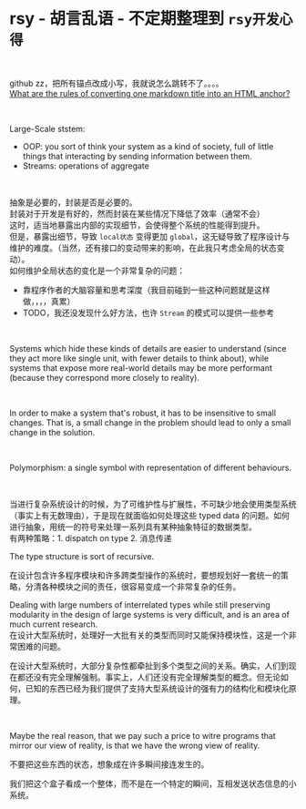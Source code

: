 # rsy - 胡言乱语 - 不定期整理到 `rsy开发心得`

&nbsp;   

github zz，把所有锚点改成小写，我就说怎么跳转不了。。。。   
[What are the rules of converting one markdown title into an HTML anchor?](https://stackoverflow.com/questions/43273842/what-are-the-rules-of-converting-one-markdown-title-into-an-html-anchor)

&nbsp;   

Large-Scale ststem:   

- OOP: you sort of think your system as a kind of society, full of little things that interacting by sending information between them.   
- Streams: operations of aggregate

&nbsp;     

抽象是必要的，封装是否是必要的。   
封装对于开发是有好的，然而封装在某些情况下降低了效率（通常不会）  
这时，适当地暴露出内部的实现细节，会使得整个系统的性能得到提升。  
但是，暴露出细节，导致 `local状态` 变得更加 `global`，这无疑导致了程序设计与维护的难度。（当然，还有接口的变动带来的影响，在此我只考虑全局的状态变动）。   
如何维护全局状态的变化是一个非常复杂的问题：

- 靠程序作者的大脑容量和思考深度（我目前碰到一些这种问题就是这样做，，，，真累）
- TODO，我还没发现什么好方法，也许 `Stream` 的模式可以提供一些参考


&nbsp;     

Systems which hide these kinds of details are easier to understand (since they act more like single unit, with fewer details to think about), while systems that expose more real-world details may be more performant (because they correspond more closely to reality).


&nbsp;     

In order to make a system that's robust, it has to be insensitive to small changes. That is, a small change in the problem should lead to only a small change in the solution.

&nbsp;     

Polymorphism: a single symbol with representation of different behaviours.

&nbsp;     

当进行复杂系统设计的时候，为了可维护性与扩展性，不可缺少地会使用类型系统（事实上有无数理由），于是现在就面临如何处理这些 typed data 的问题。如何进行抽象，用统一的符号来处理一系列具有某种抽象特征的数据类型。   
有两种策略：1. dispatch on type 2. 消息传递   

The type structure is sort of recursive.   

在设计包含许多程序模块和许多跨类型操作的系统时，要想规划好一套统一的策略，分清各种模块之间的责任，很容易变成一个非常复杂的任务。   

Dealing with large numbers of interrelated types while still preserving modularity in the design of large systems is very difficult, and is an area of much current research.   
在设计大型系统时，处理好一大批有关的类型而同时又能保持模块性，这是一个非常困难的问题。

在设计大型系统时，大部分复杂性都牵扯到多个类型之间的关系。确实，人们到现在都还没有完全理解强制。事实上，人们还没有完全理解类型的概念。但无论如何，已知的东西已经为我们提供了支持大型系统设计的强有力的结构化和模块化原理。



&nbsp;     

Maybe the real reason, that we pay such a price to witre programs that mirror our view of reality, is that we have the wrong view of reality.

不要把这些东西的状态，想象成在许多瞬间接连发生的。

我们把这个盒子看成一个整体，而不是在一个特定的瞬间，互相发送状态信息的小系统。


&nbsp;     





&nbsp;     


&nbsp;     



&nbsp;     



&nbsp;     



&nbsp;     



&nbsp;     



&nbsp;     


&nbsp;     

